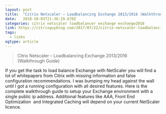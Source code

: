 ```yaml
---
layout: post 
title:  "Citrix Netscaler – Loadbalancing Exchange 2013/2016 (Walkthrough Guide) – CitrixGuyBlog" 
date:   2018-10-03T21:36:19.670Z 
categories: citrix netscaler loadbalancer exchange exchange2016
link: https://citrixguyblog.com/2017/07/22/citrix-netscaler-loadbalancing-exchange-20132016-walkthrough-guide/ 
tags:
  - links
ogtype: article 
---
```


> Citrix Netscaler – Loadbalancing Exchange 2013/2016 (Walkthrough Guide)

If you get the task to load balance Exchange with NetScaler you will find a lot of whitepapers from Citrix with missing information and false configuration recommendations. I was bumping my head against the wall until I got a running configuration with all desired features. Here is the complete walkthrough guide to setup your Exchange environment with a single public ip address. Additional features like AAA, Front End Optimization  and Integrated Caching will depend on your current NetScaler licence.